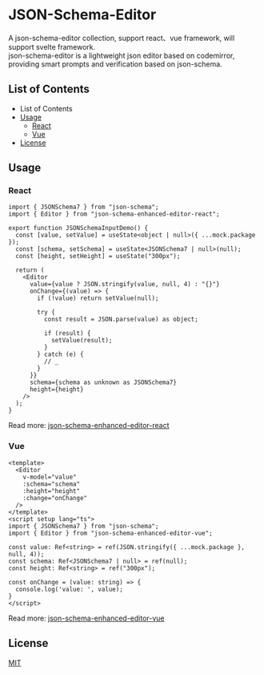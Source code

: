 # JSON-Schema-Editor

A json-schema-editor collection, support react、vue framework, will support svelte framework.<br />
json-schema-editor is a lightweight json editor based on codemirror, providing smart prompts and verification based on json-schema.

## List of Contents

- List of Contents
- [Usage](#Usage)
  - [React](#react)
  - [Vue](#vue)
- [License](#license)

## Usage

### React
```tsx
import { JSONSchema7 } from "json-schema";
import { Editor } from "json-schema-enhanced-editor-react";

export function JSONSchemaInputDemo() {
  const [value, setValue] = useState<object | null>({ ...mock.package });
  const [schema, setSchema] = useState<JSONSchema7 | null>(null);
  const [height, setHeight] = useState("300px");

  return (
    <Editor 
      value={value ? JSON.stringify(value, null, 4) : "{}"}
      onChange={(value) => {
        if (!value) return setValue(null);

        try {
          const result = JSON.parse(value) as object;

          if (result) {
            setValue(result);
          }
        } catch (e) {
          // _
        }
      }}
      schema={schema as unknown as JSONSchema7}
      height={height}
    />
  );
}
```

Read more: [json-schema-enhanced-editor-react](https://github.com/rookie-luochao/json-schema-editor/tree/main/packages/json-schema-editor-react)

### Vue
```vue
<template>
  <Editor
    v-model="value"
    :schema="schema"
    :height="height"
    :change="onChange"
  />
</template>
<script setup lang="ts">
import { JSONSchema7 } from "json-schema";
import { Editor } from "json-schema-enhanced-editor-vue";

const value: Ref<string> = ref(JSON.stringify({ ...mock.package }, null, 4));
const schema: Ref<JSONSchema7 | null> = ref(null);
const height: Ref<string> = ref("300px");

const onChange = (value: string) => {
  console.log('value: ', value);
}
</script>
```

Read more: [json-schema-enhanced-editor-vue](https://github.com/rookie-luochao/json-schema-editor/tree/main/packages/json-schema-editor-vue)

## License
[MIT](https://github.com/rookie-luochao/json-schema-editor/blob/main/LICENSE)